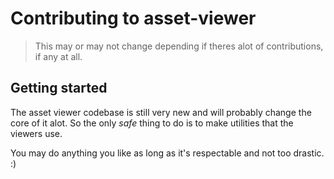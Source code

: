 # Contributing to asset-viewer

> This may or may not change depending if theres alot of contributions, if any at all.

## Getting started

The asset viewer codebase is still very new and will probably change the core of it alot.
So the only *safe* thing to do is to make utilities that the viewers use.

You may do anything you like as long as it's respectable and not too drastic. :)
